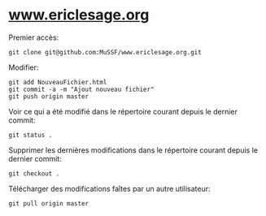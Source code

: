 www.ericlesage.org
==================

Premier accès:

    git clone git@github.com:MuSSF/www.ericlesage.org.git

Modifier:

    git add NouveauFichier.html
    git commit -a -m "Ajout nouveau fichier"
    git push origin master
    
Voir ce qui a été modifié dans le répertoire courant depuis le dernier commit:

    git status .
    
Supprimer les dernières modifications dans le répertoire courant depuis le dernier commit:

    git checkout .

Télécharger des modifications faîtes par un autre utilisateur:

    git pull origin master
    

